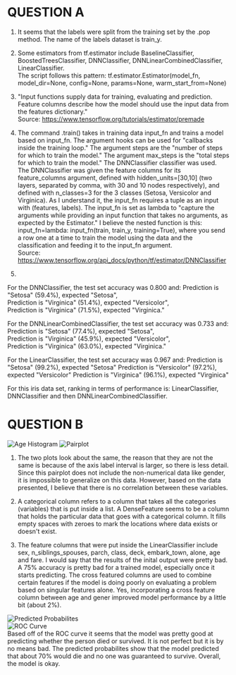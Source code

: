 # QUESTION A
1. It seems that the labels were split from the training set by the .pop method. The name of the labels dataset is train_y. <br/>

2. Some estimators from tf.estimator include BaselineClassifier, BoostedTreesClassifier, DNNClassifier, DNNLinearCombinedClassifier, LinearClassifier. <br/>
The script follows this pattern: tf.estimator.Estimator(model_fn, model_dir=None, config=None, params=None, warm_start_from=None) <br/>

3. "Input functions supply data for training, evaluating and prediction. Feature columns describe how the model should use the input data from the features dictionary." <br/>
Source: https://www.tensorflow.org/tutorials/estimator/premade <br/>

4. The command .train() takes in training data input_fn and trains a model based on input_fn. The argument hooks can be used for "callbacks inside the training loop." The argument steps are the "number of steps for which to train the model." The argument max_steps is the "total steps for which to train the model." The DNNClassifier classifier was used. The DNNClassifier was given the feature columns for its feature_columns argument, defined with hidden_units=[30,10] (two layers, separated by comma, with 30 and 10 nodes respectively), and defined with n_classes=3 for the 3 classes (Setosa, Versicolor and Virginica). As I understand it, the input_fn requires a tuple as an input with (features, labels). The input_fn is set as lambda to "capture the arguments while providing an input function that takes no arguments, as expected by the Estimator." I believe the nested function is this: input_fn=lambda: input_fn(train, train_y, training=True), where you send a row one at a time to train the model using the data and the classification and feeding it to the input_fn argument. <br/>
Source: https://www.tensorflow.org/api_docs/python/tf/estimator/DNNClassifier

5. <br/> 
For the DNNClassifier, the test set accuracy was 0.800 and:
Prediction is "Setosa" (59.4%), expected "Setosa", <br/>
Prediction is "Virginica" (51.4%), expected "Versicolor", <br/>
Prediction is "Virginica" (71.5%), expected "Virginica." <br/>

For the DNNLinearCombinedClassifier, the test set accuracy was 0.733 and: 
Prediction is "Setosa" (77.4%), expected "Setosa", <br/>
Prediction is "Virginica" (45.9%), expected "Versicolor", <br/>
Prediction is "Virginica" (63.0%), expected "Virginica." <br/>

For the LinearClassifier, the test set accuracy was 0.967 and: 
Prediction is "Setosa" (99.2%), expected "Setosa"
Prediction is "Versicolor" (97.2%), expected "Versicolor"
Prediction is "Virginica" (96.1%), expected "Virginica"

For this iris data set, ranking in terms of performance is: LinearClassifier, DNNClassifier and then DNNLinearCombinedClassifier. 

# QUESTION B
![Age Histogram](https://raw.githubusercontent.com/ashuang2013/public/master/AgeHistLinearEstimators.png)
![Pairplot](https://raw.githubusercontent.com/ashuang2013/public/master/PairplotLinearEstimators.png) <br/>
1. The two plots look about the same, the reason that they are not the same is because of the axis label interval is larger, so there is less detail. Since this pairplot does not include the non-numerical data like gender, it is impossible to generalize on this data. However, based on the data presented, I believe that there is no correlation between these variables. 

2. A categorical column refers to a column that takes all the categories (variables) that is put inside a list. A DenseFeature seems to be a column that holds the particular data that goes with a categorical column. It fills empty spaces with zeroes to mark the locations where data exists or doesn't exist.

3. The feature columns that were put inside the LinearClassifier include sex, n_siblings_spouses, parch, class, deck, embark_town, alone, age and fare. I would say that the results of the inital output were pretty bad. A 75% accuracy is pretty bad for a trained model, especially once it starts predicting. The cross featured columns are used to combine certain features if the model is doing poorly on evaluating a problem based on singular features alone. Yes, incorporating a cross feature column between age and gener improved model performance by a little bit (about 2%). 

![Predicted Probabilites](https://raw.githubusercontent.com/ashuang2013/public/master/PredictedProbabilitesLinearEstimators.png) <br/>
![ROC Curve](https://raw.githubusercontent.com/ashuang2013/public/master/ROCCurveLinearEstimators.png) <br/>
Based off of the ROC curve it seems that the model was pretty good at predicting whether the person died or survived. It is not perfect but it is by no means bad. The predicted probabilites show that the model predicted that about 70% would die and no one was guaranteed to survive. Overall, the model is okay.
